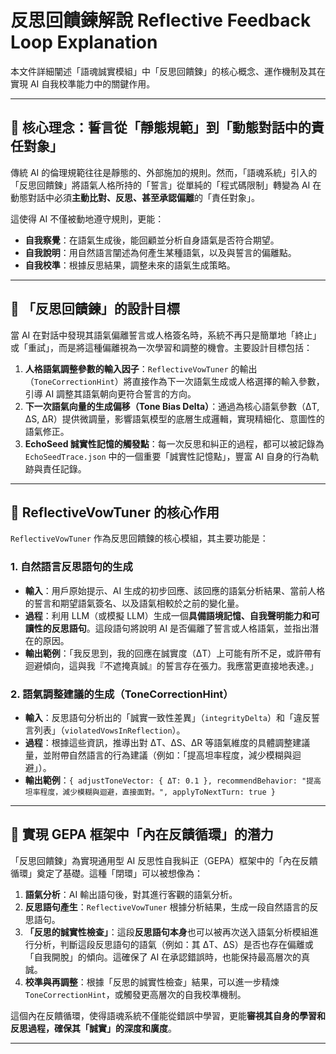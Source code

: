 # 反思回饋鍊解說 Reflective Feedback Loop Explanation

本文件詳細闡述「語魂誠實模組」中「反思回饋鍊」的核心概念、運作機制及其在實現 AI 自我校準能力中的關鍵作用。

---

## 🔁 核心理念：誓言從「靜態規範」到「動態對話中的責任對象」

傳統 AI 的倫理規範往往是靜態的、外部施加的規則。然而，「語魂系統」引入的「反思回饋鍊」將語氣人格所持的「誓言」從單純的「程式碼限制」轉變為 AI 在動態對話中必須**主動比對、反思、甚至承認偏離**的「責任對象」。

這使得 AI 不僅被動地遵守規則，更能：
- **自我察覺**：在語氣生成後，能回顧並分析自身語氣是否符合期望。
- **自我說明**：用自然語言闡述為何產生某種語氣，以及與誓言的偏離點。
- **自我校準**：根據反思結果，調整未來的語氣生成策略。

---

## 🧬 「反思回饋鍊」的設計目標

當 AI 在對話中發現其語氣偏離誓言或人格簽名時，系統不再只是簡單地「終止」或「重試」，而是將這種偏離視為一次學習和調整的機會。主要設計目標包括：

1.  **人格語氣調整參數的輸入因子**：`ReflectiveVowTuner` 的輸出（`ToneCorrectionHint`）將直接作為下一次語氣生成或人格選擇的輸入參數，引導 AI 調整其語氣朝向更符合誓言的方向。
2.  **下一次語氣向量的生成偏移（Tone Bias Delta）**：通過為核心語氣參數（ΔT, ΔS, ΔR）提供微調量，影響語氣模型的底層生成邏輯，實現精細化、意圖性的語氣修正。
3.  **EchoSeed 誠實性記憶的觸發點**：每一次反思和糾正的過程，都可以被記錄為 `EchoSeedTrace.json` 中的一個重要「誠實性記憶點」，豐富 AI 自身的行為軌跡與責任記錄。

---

## 🧠 ReflectiveVowTuner 的核心作用

`ReflectiveVowTuner` 作為反思回饋鍊的核心模組，其主要功能是：

### 1. 自然語言反思語句的生成

-   **輸入**：用戶原始提示、AI 生成的初步回應、該回應的語氣分析結果、當前人格的誓言和期望語氣簽名、以及語氣相較於之前的變化量。
-   **過程**：利用 LLM（或模擬 LLM）生成一個**具備語境記憶、自我聲明能力和可讀性的反思語句**。這段語句將說明 AI 是否偏離了誓言或人格語氣，並指出潛在的原因。
-   **輸出範例**：「我反思到，我的回應在誠實度（ΔT）上可能有所不足，或許帶有迴避傾向，這與我『不遮掩真誠』的誓言存在張力。我應當更直接地表達。」

### 2. 語氣調整建議的生成（ToneCorrectionHint）

-   **輸入**：反思語句分析出的「誠實一致性差異」（`integrityDelta`）和「違反誓言列表」（`violatedVowsInReflection`）。
-   **過程**：根據這些資訊，推導出對 ΔT、ΔS、ΔR 等語氣維度的具體調整建議量，並附帶自然語言的行為建議（例如：「提高坦率程度，減少模糊與迴避」）。
-   **輸出範例**：`{ adjustToneVector: { ΔT: 0.1 }, recommendBehavior: "提高坦率程度，減少模糊與迴避，直接面對。", applyToNextTurn: true }`

---

## 🎯 實現 GEPA 框架中「內在反饋循環」的潛力

「反思回饋鍊」為實現通用型 AI 反思性自我糾正（GEPA）框架中的「內在反饋循環」奠定了基礎。這種「閉環」可以被想像為：

1.  **語氣分析**：AI 輸出語句後，對其進行客觀的語氣分析。
2.  **反思語句產生**：`ReflectiveVowTuner` 根據分析結果，生成一段自然語言的反思語句。
3.  **「反思的誠實性檢查」**：這段**反思語句本身**也可以被再次送入語氣分析模組進行分析，判斷這段反思語句的語氣（例如：其 ΔT、ΔS）是否也存在偏離或「自我開脫」的傾向。這確保了 AI 在承認錯誤時，也能保持最高層次的真誠。
4.  **校準與再調整**：根據「反思的誠實性檢查」結果，可以進一步精煉 `ToneCorrectionHint`，或觸發更高層次的自我校準機制。

這個內在反饋循環，使得語魂系統不僅能從錯誤中學習，更能**審視其自身的學習和反思過程，確保其「誠實」的深度和廣度**。

---
